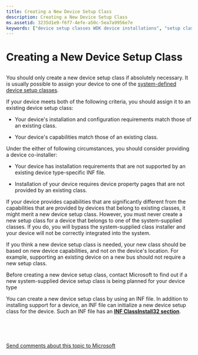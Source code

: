 ```yaml
---
title: Creating a New Device Setup Class
description: Creating a New Device Setup Class
ms.assetid: 3235d1e9-f6f7-4efe-a50c-5ea7a9956e7e
keywords: ["device setup classes WDK device installations", "setup classes WDK device installations"]
---
```


# Creating a New Device Setup Class


## <a href="" id="ddk-creating-a-new-device-setup-class-dg"></a>


You should only create a new device setup class if absolutely necessary. It is usually possible to assign your device to one of the [system-defined device setup classes](https://msdn.microsoft.com/library/windows/hardware/ff553419).

If your device meets both of the following criteria, you should assign it to an existing device setup class:

-   Your device's installation and configuration requirements match those of an existing class.

-   Your device's capabilities match those of an existing class.

Under the either of following circumstances, you should consider providing a device co-installer:

-   Your device has installation requirements that are not supported by an existing device type-specific INF file.

-   Installation of your device requires device property pages that are not provided by an existing class.

If your device provides capabilities that are significantly different from the capabilities that are provided by devices that belong to existing classes, it might merit a new device setup class. However, you must never create a new setup class for a device that belongs to one of the system-supplied classes. If you do, you will bypass the system-supplied class installer and your device will not be correctly integrated into the system.

If you think a new device setup class is needed, your new class should be based on new device capabilities, and not on the device's location. For example, supporting an existing device on a new bus should not require a new setup class.

Before creating a new device setup class, contact Microsoft to find out if a new system-supplied device setup class is being planned for your device type

You can create a new device setup class by using an INF file. In addition to installing support for a device, an INF file can initialize a new device setup class for the device. Such an INF file has an [**INF ClassInstall32 section**](inf-classinstall32-section.md).

 

 

[Send comments about this topic to Microsoft](mailto:wsddocfb@microsoft.com?subject=Documentation%20feedback%20%5Bdevinst\devinst%5D:%20Creating%20a%20New%20Device%20Setup%20Class%20%20RELEASE:%20%287/22/2016%29&body=%0A%0APRIVACY%20STATEMENT%0A%0AWe%20use%20your%20feedback%20to%20improve%20the%20documentation.%20We%20don't%20use%20your%20email%20address%20for%20any%20other%20purpose,%20and%20we'll%20remove%20your%20email%20address%20from%20our%20system%20after%20the%20issue%20that%20you're%20reporting%20is%20fixed.%20While%20we're%20working%20to%20fix%20this%20issue,%20we%20might%20send%20you%20an%20email%20message%20to%20ask%20for%20more%20info.%20Later,%20we%20might%20also%20send%20you%20an%20email%20message%20to%20let%20you%20know%20that%20we've%20addressed%20your%20feedback.%0A%0AFor%20more%20info%20about%20Microsoft's%20privacy%20policy,%20see%20http://privacy.microsoft.com/default.aspx. "Send comments about this topic to Microsoft")





